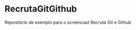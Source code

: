 RecrutaGitGithub
================


Repositório de exemplo para o screencast Recruta Git e Github
  